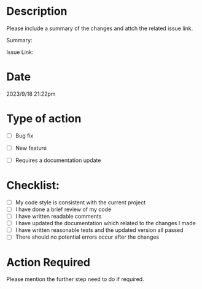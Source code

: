 # Description

Please include a summary of the changes and attch the related issue link. 

Summary: 

Issue Link: 

# Date

2023/9/18 21:22pm

# Type of action

- [ ] Bug fix 
- [ ] New feature
- [ ] Requires a documentation update


# Checklist:

- [ ] My code style is consistent with the current project
- [ ] I have done a brief review of my code
- [ ] I have written readable comments
- [ ] I have updated the documentation which related to the changes I made
- [ ] I have written reasonable tests and the updated version all passed
- [ ] There should no potential errors occur after the changes

# Action Required
Please mention the further step need to do if required.
